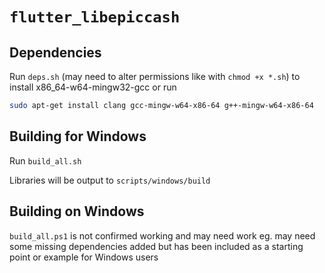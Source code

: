 # `flutter_libepiccash`
## Dependencies
Run `deps.sh` (may need to alter permissions like with `chmod +x *.sh`) to install x86_64-w64-mingw32-gcc or run
```sh
sudo apt-get install clang gcc-mingw-w64-x86-64 g++-mingw-w64-x86-64
```

## Building for Windows
Run `build_all.sh`

Libraries will be output to `scripts/windows/build`

## Building on Windows
`build_all.ps1` is not confirmed working and may need work eg. may need some missing dependencies added but has been included as a starting point or example for Windows users
